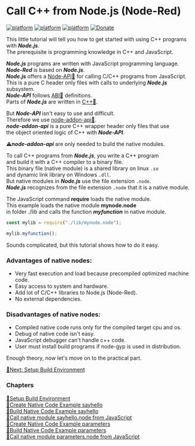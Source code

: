 # Call C++ from Node.js (Node-Red)
[![platform](https://img.shields.io/badge/platform-Node.js-green)](https://nodejs.org/en/)
[![platform](https://img.shields.io/badge/platform-Node--RED-red)](https://nodered.org)
[![platform](https://img.shields.io/badge/platform-Raspberry--Pi-ff69b4)](https://www.raspberrypi.com/)
[![Donate](https://img.shields.io/badge/Donate-PayPal-blue.svg)](https://www.paypal.com/cgi-bin/webscr?cmd=_s-xclick&hosted_button_id=ZDRCZBQFWV3A6)

This little tutorial will tell you how to get started with using C++ programs with ***Node.js***.<br>
The prerequisite is programming knowledge in C++ and JavaScript.<br>

***Node.js*** programs are written with JavaScript programming language.<br>
***Node-Red*** is based on ***Node.js***.<br>
***Node.js*** offers a [Node-API📌](https://nodejs.org/api/n-api.html) for calling C/C++ programs from JavaScript.<br>
This is a pure C header only files with calls to underlying ***Node.js*** subsystem.<br>
***Node-API*** follows [ABI📌](https://nodejs.org/en/docs/guides/abi-stability/) definitions.<br>
Parts of ***Node.js*** are written in [C++📌](https://github.com/nodejs/node/tree/main/deps).<br>

But ***Node-API*** isn't easy to use and difficult.<br>
Therefore we use [node-addon-api📌](https://github.com/nodejs/node-addon-api).<br>
***node-addon-api*** is a pure C++ wrapper header only files that use<br>
the object oriented logic of C++ with ***Node-API***.<br>

⚠️***node-addon-api*** are only needed to build the native modules.<br> 

To call C++ programs from ***Node.js***, you write a C++ program<br>
and build it with a C++ compiler to a binary file.<br>
This binary file (native module) is a shared library on linux ```.so```<br>
and dynamic link library on Windows ```.dll```.<br>
But native modules in ***Node.js*** use the file extension ```.node```.<br>
***Node.js*** recognizes from the file extension ```.node``` that it is a native module.<br>

The JavaScript command **require** loads the native module.<br>
This example loads the native module **mynode.node** <br>
in folder ./lib and calls the function ***myfunction*** in native module.

```javascript
const mylib = require("./lib/mynode.node");

mylib.myfunction();
```
Sounds complicated, but this tutorial shows how to do it easy.<br>

### Advantages of native nodes:
- Very fast execution and load because precompiled optimized machine code.
- Easy access to system and hardware.
- Add lot of C/C++ libraries to Node.js (Node-Red).
- No external dependencies.

### Disadvantages of native nodes:
- Compiled native code runs only for the compiled target cpu and os.
- Debug of native code isn't easy.
- JavaScript debugger can't handle c++ code.
- User must install build programs if node-gyp is used in distribution.

Enough theory, now let's move on to the practical part.<br>

[🧾Next: Setup Build Environment](setup.md)<br>

### Chapters
[🧾Setup Build Environment](setup.md)<br>
[🧾Create Native Code Example sayhello](sayhello.md)<br>
[🧾Build Native Code Example sayhello ](build_sayhello.md)<br>
[🧾Call native module sayhello.node from JavaScript ](call_sayhello.md)<br>
[🧾Create Native Code Example parameters ](parameters.md)<br>
[🧾Build Native Code Example parameters ](build_parameters.md)<br>
[🧾Call native module parameters.node from JavaScript ](call_parameters.md)<br>
